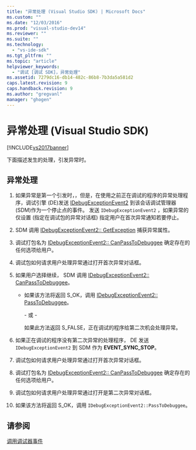 ```yaml
---
title: "异常处理 (Visual Studio SDK) | Microsoft Docs"
ms.custom: ""
ms.date: "12/03/2016"
ms.prod: "visual-studio-dev14"
ms.reviewer: ""
ms.suite: ""
ms.technology: 
  - "vs-ide-sdk"
ms.tgt_pltfrm: ""
ms.topic: "article"
helpviewer_keywords: 
  - "调试 [调试 SDK]，异常处理"
ms.assetid: 7279dc16-db14-482c-86b8-7b3da5a581d2
caps.latest.revision: 9
caps.handback.revision: 9
ms.author: "gregvanl"
manager: "ghogen"
---
```

# 异常处理 (Visual Studio SDK)
[!INCLUDE[vs2017banner](../../code-quality/includes/vs2017banner.md)]

下面描述发生的处理，引发异常时。  
  
## 异常处理  
  
1.  如果异常是第一个引发时，，但是，在使用之前正在调试的程序的异常处理程序，调试引擎 \(DE\)发送 [IDebugExceptionEvent2](../../extensibility/debugger/reference/idebugexceptionevent2.md) 到该会话调试管理器 \(SDM\)作为一个停止点的事件。  发送 `IDebugExceptionEvent2` ，如果异常的仅设置 \(指定在调试包的异常对话框\) 指定用户在首次异常通知若要停止。  
  
2.  SDM 调用 [IDebugExceptionEvent2:: GetException](../Topic/IDebugExceptionEvent2::GetException.md) 捕获异常属性。  
  
3.  调试打包名为 [IDebugExceptionEvent2:: CanPassToDebuggee](../../extensibility/debugger/reference/idebugexceptionevent2-canpasstodebuggee.md) 确定存在的任何选项给用户。  
  
4.  调试包如何请求用户处理异常通过打开首次异常对话框。  
  
5.  如果用户选择继续， SDM 调用 [IDebugExceptionEvent2:: CanPassToDebuggee](../../extensibility/debugger/reference/idebugexceptionevent2-canpasstodebuggee.md)。  
  
    -   如果该方法将返回 S\_OK，调用 [IDebugExceptionEvent2:: PassToDebuggee](../../extensibility/debugger/reference/idebugexceptionevent2-passtodebuggee.md)。  
  
         \- 或 \-  
  
         如果此方法返回 S\_FALSE，正在调试的程序给第二次机会处理异常。  
  
6.  如果正在调试的程序没有第二次异常的处理程序， DE 发送 `IDebugExceptionEvent2` 到 SDM 作为 **EVENT\_SYNC\_STOP**。  
  
7.  调试包如何请求用户处理异常通过打开首次异常对话框。  
  
8.  调试打包名为 [IDebugExceptionEvent2:: CanPassToDebuggee](../../extensibility/debugger/reference/idebugexceptionevent2-canpasstodebuggee.md) 确定存在的任何选项给用户。  
  
9. 调试包如何请求用户处理异常通过打开是第二次异常对话框。  
  
10. 如果该方法将返回 S\_OK，调用 `IDebugExceptionEvent2::PassToDebuggee`。  
  
## 请参阅  
 [调用调试器事件](../../extensibility/debugger/calling-debugger-events.md)